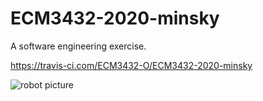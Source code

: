 # ECM3432-2020-minsky

A software engineering exercise.

<https://travis-ci.com/ECM3432-O/ECM3432-2020-minsky>

![robot picture](minsky.jpg "I can help")
